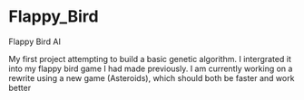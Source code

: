 # Flappy_Bird
Flappy Bird AI

My first project attempting to build a basic genetic algorithm.
I intergrated it into my flappy bird game I had made previously.
I am currently working on a rewrite using a new game (Asteroids), which should both be faster and work better

